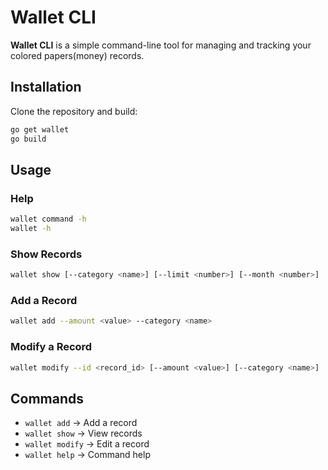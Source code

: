 # Wallet CLI

**Wallet CLI** is a simple command-line tool for managing and tracking your colored papers(money) records.

## Installation

Clone the repository and build:

```sh
go get wallet
go build
```

## Usage

### Help

```sh
wallet command -h
wallet -h
```

### Show Records

```sh
wallet show [--category <name>] [--limit <number>] [--month <number>]
```

### Add a Record

```sh
wallet add --amount <value> --category <name>
```

### Modify a Record

```sh
wallet modify --id <record_id> [--amount <value>] [--category <name>]
```

## Commands

- `wallet add` → Add a record
- `wallet show` → View records
- `wallet modify` → Edit a record
- `wallet help` → Command help
